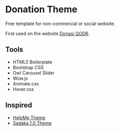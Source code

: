# Donation Theme
Free template for non-commercial or social website.

First used on the website [Donasi QODR](http://donasi.qodr.or.id).

## Tools
- HTML5 Boilerplate
- Bootstrap CSS
- Owl Carousel Slider
- Wow.js
- Animate.css
- Hover.css

## Inspired
- [HelpMe Theme](http://demo.designsvilla.com/wp/helpme/helpme-v1/)
- [Sadaka 1.0 Theme](http://www.free-css.com/assets/files/free-css-templates/preview/page197/sadaka-1.0/)